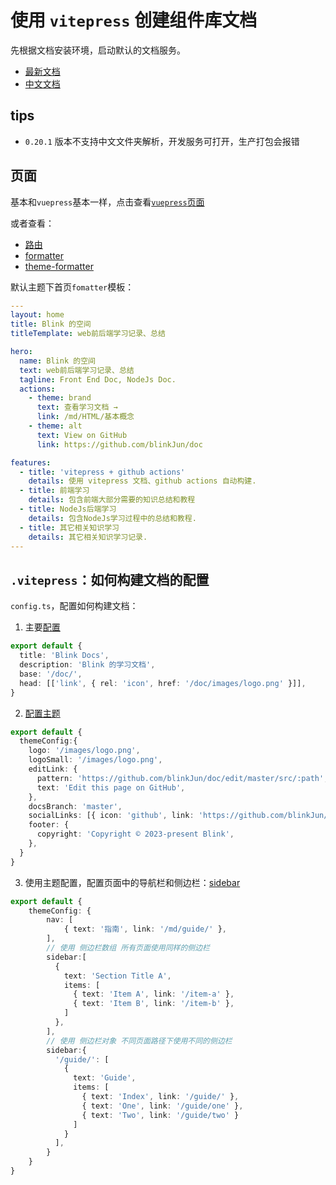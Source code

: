 # 使用 `vitepress` 创建组件库文档
先根据文档安装环境，启动默认的文档服务。

- [最新文档](https://vitepress.dev/)
- [中文文档](https://vitejs.cn/vitepress/)

## tips
- `0.20.1` 版本不支持中文文件夹解析，开发服务可打开，生产打包会报错

## 页面
基本和`vuepress`基本一样，点击查看[`vuepress`页面](./vuepress.md#页面)

或者查看：
- [路由](https://vitepress.dev/guide/routing)
- [formatter](https://vitepress.dev/guide/frontmatter)
- [theme-formatter](https://vitepress.dev/reference/frontmatter-config#default-theme-only)

默认主题下首页`fomatter`模板：
```yaml
---
layout: home
title: Blink 的空间
titleTemplate: web前后端学习记录、总结

hero:
  name: Blink 的空间
  text: web前后端学习记录、总结
  tagline: Front End Doc, NodeJs Doc.
  actions:
    - theme: brand
      text: 查看学习文档 →
      link: /md/HTML/基本概念
    - theme: alt
      text: View on GitHub
      link: https://github.com/blinkJun/doc

features:
  - title: 'vitepress + github actions'
    details: 使用 vitepress 文档、github actions 自动构建.
  - title: 前端学习
    details: 包含前端大部分需要的知识总结和教程
  - title: NodeJs后端学习
    details: 包含NodeJs学习过程中的总结和教程.
  - title: 其它相关知识学习
    details: 其它相关知识学习记录.
---
```

## `.vitepress`：如何构建文档的配置

`config.ts`，配置如何构建文档：

1. 主要[配置](https://vitepress.dev/reference/site-config)

```ts
export default {
  title: 'Blink Docs',
  description: 'Blink 的学习文档',
  base: '/doc/',
  head: [['link', { rel: 'icon', href: '/doc/images/logo.png' }]],
}
```

2. [配置主题](https://vitepress.dev/reference/default-theme-config)

```ts
export default {
  themeConfig:{
    logo: '/images/logo.png',
    logoSmall: '/images/logo.png',
    editLink: {
      pattern: 'https://github.com/blinkJun/doc/edit/master/src/:path',
      text: 'Edit this page on GitHub',
    },
    docsBranch: 'master',
    socialLinks: [{ icon: 'github', link: 'https://github.com/blinkJun/doc' }],
    footer: {
      copyright: 'Copyright © 2023-present Blink',
    },
  }
}
```

3. 使用主题配置，配置页面中的导航栏和侧边栏：[sidebar](https://vitepress.dev/reference/default-theme-sidebar)

```ts
export default {
    themeConfig: {
        nav: [
            { text: '指南', link: '/md/guide/' },
        ],
        // 使用 侧边栏数组 所有页面使用同样的侧边栏
        sidebar:[
          {
            text: 'Section Title A',
            items: [
              { text: 'Item A', link: '/item-a' },
              { text: 'Item B', link: '/item-b' },
            ]
          },
        ],
        // 使用 侧边栏对象 不同页面路径下使用不同的侧边栏
        sidebar:{
          '/guide/': [
            {
              text: 'Guide',
              items: [
                { text: 'Index', link: '/guide/' },
                { text: 'One', link: '/guide/one' },
                { text: 'Two', link: '/guide/two' }
              ]
            }
          ],
        }
    }
}
```
